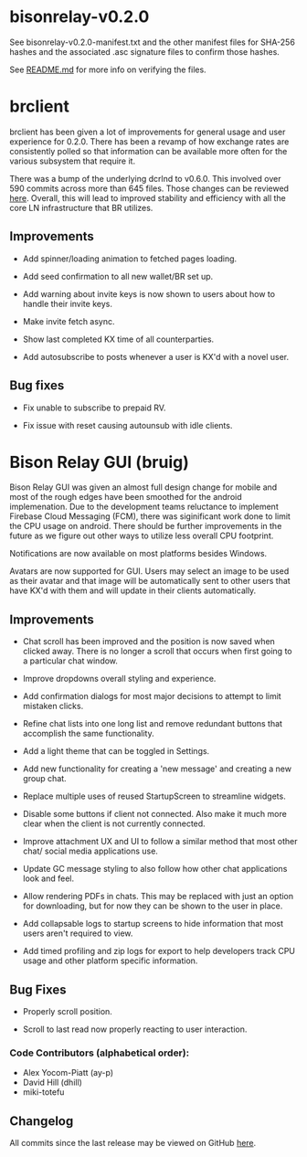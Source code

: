 # bisonrelay-v0.2.0

See bisonrelay-v0.2.0-manifest.txt and the other manifest files for SHA-256 hashes and the associated .asc signature files to confirm those hashes.

See [README.md](./README.md#verifying-binaries) for more info on verifying the files.


# brclient

brclient has been given a lot of improvements for general usage and user
experience for 0.2.0.  There has been a revamp of how exchange rates are
consistently polled so that information can be available more often for the
various subsystem that require it.  

There was a bump of the underlying dcrlnd to v0.6.0.  This involved over 
590 commits across more than 645 files.  Those changes can be reviewed [here](https://github.com/decred/dcrlnd/compare/v0.5.0...v0.6.0). Overall, this will
lead to improved stability and efficiency with all the core LN infrastructure
that BR utilizes.


## Improvements

- Add spinner/loading animation to fetched pages loading.

- Add seed confirmation to all new wallet/BR set up.

- Add warning about invite keys is now shown to users about how to handle
  their invite keys.

- Make invite fetch async.

- Show last completed KX time of all counterparties.

- Add autosubscribe to posts whenever a user is KX'd with a novel user.

## Bug fixes

- Fix unable to subscribe to prepaid RV.

- Fix issue with reset causing autounsub with idle clients.

# Bison Relay GUI (bruig)

Bison Relay GUI was given an almost full design change for mobile and most of
the rough edges have been smoothed for the android implemenation. Due to 
the development teams reluctance to implement Firebase Cloud Messaging (FCM),
there was siginificant work done to limit the CPU usage on android.  There
should be further improvements in the future as we figure out other ways to 
utilize less overall CPU footprint. 

Notifications are now available on most platforms besides Windows.

Avatars are now supported for GUI.  Users may select an image to be used as
their avatar and that image will be automatically sent to other users that have
KX'd with them and will update in their clients automatically.

## Improvements

- Chat scroll has been improved and the position is now saved when clicked away.
  There is no longer a scroll that occurs when first going to a particular chat 
  window.

- Improve dropdowns overall styling and experience.

- Add confirmation dialogs for most major decisions to attempt to limit mistaken
  clicks.

- Refine chat lists into one long list and remove redundant buttons that
  accomplish the same functionality.

- Add a light theme that can be toggled in Settings.

- Add new functionality for creating a 'new message' and creating a new group
  chat.

- Replace multiple uses of reused StartupScreen to streamline widgets.

- Disable some buttons if client not connected.  Also make it much more clear
  when the client is not currently connected.

- Improve attachment UX and UI to follow a similar method that most other chat/
  social media applications use.

- Update GC message styling to also follow how other chat applications look and
  feel.

- Allow rendering PDFs in chats.  This may be replaced with just an option for 
  downloading, but for now they can be shown to the user in place.

- Add collapsable logs to startup screens to hide information that most users
  aren't required to view.

- Add timed profiling and zip logs for export to help developers track CPU usage
  and other platform specific information.

## Bug Fixes

- Properly scroll position.

- Scroll to last read now properly reacting to user interaction.

### Code Contributors (alphabetical order):

- Alex Yocom-Piatt (ay-p)
- David Hill (dhill)
- miki-totefu

## Changelog

All commits since the last release may be viewed on GitHub
[here](https://github.com/companyzero/bisonrelay/compare/v0.1.10...v0.2.0).
